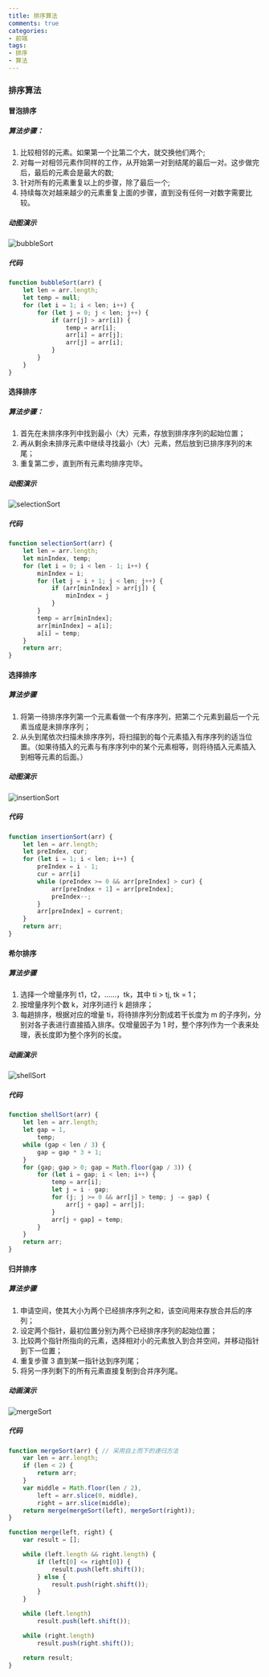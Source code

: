 ```yaml
---
title: 排序算法
comments: true
categories: 
- 前端
tags: 
- 排序
- 算法
---
```


### 排序算法

#### 冒泡排序

##### 算法步骤：

1. 比较相邻的元素。如果第一个比第二个大，就交换他们两个; 
2. 对每一对相邻元素作同样的工作，从开始第一对到结尾的最后一对。这步做完后，最后的元素会是最大的数; 
3. 针对所有的元素重复以上的步骤，除了最后一个; 
4. 持续每次对越来越少的元素重复上面的步骤，直到没有任何一对数字需要比较。

<!-- more -->

##### 动图演示

![bubbleSort](bubbleSort.gif)

##### 代码

```javascript
function bubbleSort(arr) {
    let len = arr.length;
    let temp = null;
    for (let i = 1; i < len; i++) {
        for (let j = 0; j < len; j++) {
            if (arr[j] > arr[i]) {
                temp = arr[i];
                arr[i] = arr[j];
                arr[j] = arr[i];
            }
        }
    }
}
```

#### 选择排序

##### 算法步骤：

1. 首先在未排序序列中找到最小（大）元素，存放到排序序列的起始位置；
2. 再从剩余未排序元素中继续寻找最小（大）元素，然后放到已排序序列的末尾；
3. 重复第二步，直到所有元素均排序完毕。

##### 动图演示

![selectionSort](selectionSort.gif)

##### 代码

```javascript
function selectionSort(arr) {
    let len = arr.length;
    let minIndex, temp;
    for (let i = 0; i < len - 1; i++) {
        minIndex = i;
        for (let j = i + 1; j < len; j++) {
            if (arr[minIndex] > arr[j]) {
                minIndex = j
            }
        }
        temp = arr[minIndex];
        arr[minIndex] = a[i];
        a[i] = temp;
    }
    return arr;
}
```

#### 选择排序

##### 算法步骤

1. 将第一待排序序列第一个元素看做一个有序序列，把第二个元素到最后一个元素当成是未排序序列；
2. 从头到尾依次扫描未排序序列，将扫描到的每个元素插入有序序列的适当位置。（如果待插入的元素与有序序列中的某个元素相等，则将待插入元素插入到相等元素的后面。）

##### 动图演示

![insertionSort](insertionSort.gif)

##### 代码

```javascript
function insertionSort(arr) {
    let len = arr.length;
    let preIndex, cur;
    for (let i = 1; i < len; i++) {
        preIndex = i - 1;
        cur = arr[i]
        while (preIndex >= 0 && arr[preIndex] > cur) {
            arr[preIndex + 1] = arr[preIndex];
            preIndex--;
        }
        arr[preIndex] = current;
    }
    return arr;
}
```

#### 希尔排序

##### 算法步骤

1. 选择一个增量序列 t1，t2，……，tk，其中 ti > tj, tk = 1；
2. 按增量序列个数 k，对序列进行 k 趟排序；
3. 每趟排序，根据对应的增量 ti，将待排序列分割成若干长度为 m 的子序列，分别对各子表进行直接插入排序。仅增量因子为 1 时，整个序列作为一个表来处理，表长度即为整个序列的长度。

##### 动画演示

![shellSort](shellSort.gif)

##### 代码

```javascript
function shellSort(arr) {
    let len = arr.length;
    let gap = 1,
        temp;
    while (gap < len / 3) {
        gap = gap * 3 + 1;
    }
    for (gap; gap > 0; gap = Math.floor(gap / 3)) {
        for (let i = gap; i < len; i++) {
            temp = arr[i];
            let j = i - gap;
            for (j; j >= 0 && arr[j] > temp; j -= gap) {
                arr[j + gap] = arr[j];
            }
            arr[j + gap] = temp;
        }
    }
    return arr;
}
```

#### 归并排序

##### 算法步骤

1. 申请空间，使其大小为两个已经排序序列之和，该空间用来存放合并后的序列；
2. 设定两个指针，最初位置分别为两个已经排序序列的起始位置；
3. 比较两个指针所指向的元素，选择相对小的元素放入到合并空间，并移动指针到下一位置；
4. 重复步骤 3 直到某一指针达到序列尾；
5. 将另一序列剩下的所有元素直接复制到合并序列尾。

##### 动画演示

![mergeSort](mergeSort.gif)

##### 代码

```javascript
function mergeSort(arr) { // 采用自上而下的递归方法
    var len = arr.length;
    if (len < 2) {
        return arr;
    }
    var middle = Math.floor(len / 2),
        left = arr.slice(0, middle),
        right = arr.slice(middle);
    return merge(mergeSort(left), mergeSort(right));
}

function merge(left, right) {
    var result = [];

    while (left.length && right.length) {
        if (left[0] <= right[0]) {
            result.push(left.shift());
        } else {
            result.push(right.shift());
        }
    }

    while (left.length)
        result.push(left.shift());

    while (right.length)
        result.push(right.shift());

    return result;
}
```
